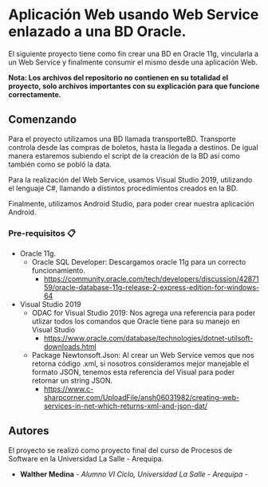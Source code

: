 # Aplicación Web usando Web Service enlazado a una BD Oracle.

El siguiente proyecto tiene como fin crear una BD en Oracle 11g, vincularla a un Web Service y finalmente consumir el mismo desde una aplicación Web.

**Nota: Los archivos del repositorio no contienen en su totalidad el proyecto, solo archivos importantes con su explicación para que funcione correctamente.**

## Comenzando

Para el proyecto utilizamos una BD llamada transporteBD. Transporte controla desde las compras de boletos, hasta la llegada a destinos. De igual manera estaremos subiendo el script de la creación de la BD así como también como se pobló la data.

Para la realización del Web Service, usamos Visual Studio 2019, utilizando el lenguaje C#, llamando a distintos procedimientos creados en la BD. 

Finalmente, utilizamos Android Studio, para poder crear nuestra aplicación Android.

### Pre-requisitos 📋

* Oracle 11g.
  - Oracle SQL Developer: Descargamos oracle 11g para un correcto funcionamiento.
    - https://community.oracle.com/tech/developers/discussion/4287159/oracle-database-11g-release-2-express-edition-for-windows-64
* Visual Studio 2019
  - ODAC for Visual Studio 2019: Nos agrega una referencia para poder utlizar todos los comandos que Oracle tiene para su manejo en Visual Studio
    - https://www.oracle.com/database/technologies/dotnet-utilsoft-downloads.html
  - Package Newtonsoft.Json: Al crear un Web Service vemos que nos retorna código .xml, si nosotros consideramos mejor manejable el formato JSON, tenemos esta referencia del Visual para poder retornar un string JSON.
    - https://www.c-sharpcorner.com/UploadFile/ansh06031982/creating-web-services-in-net-which-returns-xml-and-json-dat/
## Autores 

El proyecto se realizó como proyecto final del curso de Procesos de Software en la Universidad La Salle - Arequipa.

* **Walther Medina** - *Alumno VI Ciclo, Universidad La Salle - Arequipa* - 
